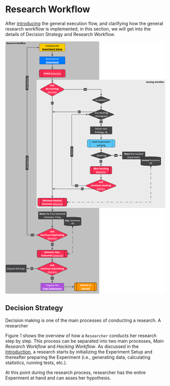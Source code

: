 # Research Workflow

After [introducing](flow.md) the general execution flow, and clarifying how the general research workflow is implemented, in this section, we will get into the details of Decision Strategy and Research Workflow.

![<b>Figure 1.</b> Overview of Research and Hacking Workflow](/figures/research-workflow.png)

## Decision Strategy

Decision making is one of the main processes of conducting a research. A researcher 



Figure 1 shows the overview of how a `Researcher` conducts her research step by step. This process can be separated into two main processes, *Main Research Workflow* and *Hacking Workflow*. As discussed in the [Introduction](introduction.me), a research starts by initializing the Experiment Setup and thereafter preparing the Experiment (i.e., generating data, calculating statistics, running tests, etc.). 

At this point during the research process, researcher has the entire Experiment at hand and can asses her hypothesis. 